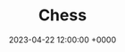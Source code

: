 ---
layout: post
title: "Chess"
img: chess/chess-cover.png
date: 2023-04-22 12:00:00 +0000
description: Description
tag: [Comic]
comic:
    - chess/chess-1.png
    - chess/chess-2.png
    - chess/chess-3.png
    - chess/chess-4.png
---